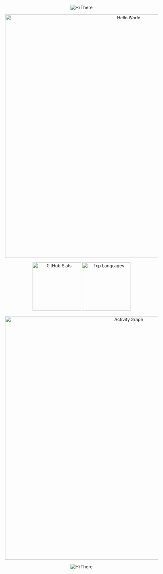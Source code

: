 <p align="center">
    <!-- https://github.com/kyechan99/capsule-render -->
    <img src="https://capsule-render.vercel.app/api?type=waving&height=160&color=gradient&reversal=true&section=header&textBg=false&fontAlign=50&fontColor=fefefe&animation=fadeIn&rotate=0&fontSize=20" alt="Hi There" title="Hi There"/>
</p>
  
<p align="center">
    <!-- https://github.com/DenverCoder1/readme-typing-svg -->
    <img width="800" src="https://readme-typing-svg.demolab.com?font=Fira+Code&weight=600&pause=1000&color=1378F7&center=true&width=435&lines=Welcome+to+Quanato's+Github.;Try+to+be+better." alt="Hello World" title="Hello World"/>
</p>

  <div align="center">
    <img height="160px" src="https://github-readme-stats.vercel.app/api?username=Quanato607&show_icons=true&theme=transparent" alt="GitHub Stats" />
    <img height="160px" src="https://github-readme-stats.vercel.app/api/top-langs/?username=Quanato607&layout=compact&theme=transparent" alt="Top Languages" />
  </div>
  
<p align="center">
    <!-- https://github.com/Ashutosh00710/github-readme-activity-graph -->
    <img width="800" src="https://github-readme-activity-graph.vercel.app/graph?username=Quanato607&theme=github-compact&hide_border=true&area=true&custom_title=Activity%20Graph" alt="Activity Graph" title="Activity Graph" />
</p>

<p align="center">
    <!-- https://github.com/kyechan99/capsule-render -->
    <img src="https://capsule-render.vercel.app/api?type=waving&height=160&color=gradient&reversal=true&section=footer&textBg=false&fontAlign=50&fontColor=fefefe&animation=fadeIn&rotate=0&fontSize=20" alt="Hi There" title="Hi There"/>
</p>
<!--
**Quanato607/Quanato607** is a ✨ _special_ ✨ repository because its `README.md` (this file) appears on your GitHub profile.

Here are some ideas to get you started:

- 🔭 I’m currently working on ...
- 🌱 I’m currently learning ...
- 👯 I’m looking to collaborate on ...
- 🤔 I’m looking for help with ...
- 💬 Ask me about ...
- 📫 How to reach me: ...
- 😄 Pronouns: ...
- ⚡ Fun fact: ...
-->
